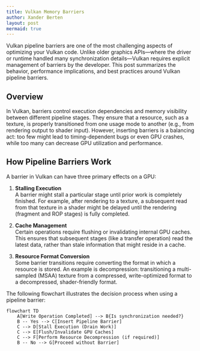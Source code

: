 ```yaml
---
title: Vulkan Memory Barriers
author: Xander Berten
layout: post
mermaid: true
---
```


Vulkan pipeline barriers are one of the most challenging aspects of optimizing your Vulkan code. Unlike older graphics APIs—where the driver or runtime handled many synchronization details—Vulkan requires explicit management of barriers by the developer. This post summarizes the behavior, performance implications, and best practices around Vulkan pipeline barriers.

## Overview

In Vulkan, barriers control execution dependencies and memory visibility between different pipeline stages. They ensure that a resource, such as a texture, is properly transitioned from one usage mode to another (e.g., from rendering output to shader input). However, inserting barriers is a balancing act: too few might lead to timing-dependent bugs or even GPU crashes, while too many can decrease GPU utilization and performance.

## How Pipeline Barriers Work

A barrier in Vulkan can have three primary effects on a GPU:

1. **Stalling Execution**  
   A barrier might stall a particular stage until prior work is completely finished. For example, after rendering to a texture, a subsequent read from that texture in a shader might be delayed until the rendering (fragment and ROP stages) is fully completed.

2. **Cache Management**  
   Certain operations require flushing or invalidating internal GPU caches. This ensures that subsequent stages (like a transfer operation) read the latest data, rather than stale information that might reside in a cache.

3. **Resource Format Conversion**  
   Some barrier transitions require converting the format in which a resource is stored. An example is decompression: transitioning a multi-sampled (MSAA) texture from a compressed, write-optimized format to a decompressed, shader-friendly format.

The following flowchart illustrates the decision process when using a pipeline barrier:

```mermaid
flowchart TD
    A[Write Operation Completed] --> B{Is synchronization needed?}
    B -- Yes --> C[Insert Pipeline Barrier]
    C --> D[Stall Execution (Drain Work)]
    C --> E[Flush/Invalidate GPU Caches]
    C --> F[Perform Resource Decompression (if required)]
    B -- No --> G[Proceed without Barrier]
```